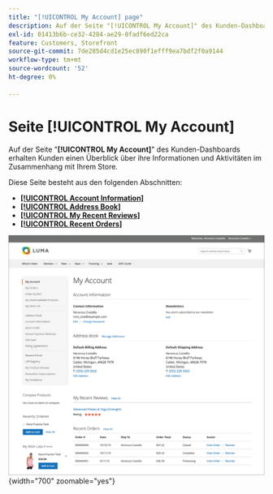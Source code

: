 ```yaml
---
title: "[!UICONTROL My Account] page"
description: Auf der Seite "[!UICONTROL My Account]" des Kunden-Dashboards erhalten Kunden einen Überblick über ihre Informationen und Aktivitäten im Zusammenhang mit Ihrem Store.
exl-id: 01413b6b-ce32-4284-ae29-0fadf6ed22ca
feature: Customers, Storefront
source-git-commit: 7de285d4cd1e25ec890f1efff9ea7bdf2f0a9144
workflow-type: tm+mt
source-wordcount: '52'
ht-degree: 0%

---
```


# Seite [!UICONTROL My Account]

Auf der Seite &quot;**[!UICONTROL My Account]**&quot; des Kunden-Dashboards erhalten Kunden einen Überblick über ihre Informationen und Aktivitäten im Zusammenhang mit Ihrem Store.

Diese Seite besteht aus den folgenden Abschnitten:

* [**[!UICONTROL Account Information]**](../customers/account-dashboard-account-information.md)
* [**[!UICONTROL Address Book]**](../customers/account-dashboard-address-book.md)
* [**[!UICONTROL My Recent Reviews]**](../merchandising-promotions/product-reviews.md#product-reviews-on-the-storefront)
* [**[!UICONTROL Recent Orders]**](../stores-purchase/orders-storefront.md#view-recently-ordered-products)

![Meine Kontoseite in der Storefront](assets/account-dashboard-my-account.png){width="700" zoomable="yes"}
